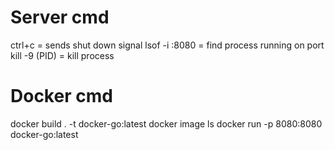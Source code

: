 # Server cmd
ctrl+c = sends shut down signal
lsof -i :8080 = find process running on port
kill -9 (PID) = kill process

# Docker cmd
docker build . -t docker-go:latest
docker image ls
docker run -p 8080:8080 docker-go:latest